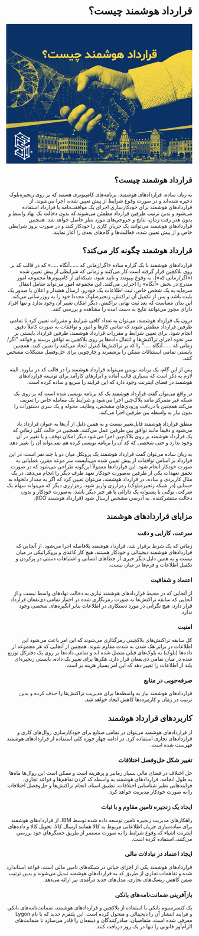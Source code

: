 <div dir="rtl">
  
# قرارداد هوشمند چیست؟

![Image](7.jpeg)

## قرارداد هوشمند چیست؟

به زبان ساده، قراردادهای هوشمند، برنامه‌های کامپیوتری هستند که بر روی زنجیره‌بلوک ذخیره شده‌اند و در صورت وقوع شرایط از پیش تعیین شده، اجرا می‌شوند. از قراردادهای هوشمند برای خودکارسازی اجرای یک موافقت‌نامه یا قرارداد استفاده می‌شود و بدین ترتیب طرفین قرارداد مطمئن می‌شوند که بدون دخالت یک نهاد واسط و بدون هدر رفت زمان، نتایج و خروجی‌های مورد نظر حاصل خواهد شد. همچنین قراردادهای هوشمند می‌توانند یک جریان کاری را خودکار کنند و در صورت بروز شرایطی خاص و از پیش تعیین شده، فعالیت‌ها و گام‌های بعدی را آغاز نمایند.

## قرارداد هوشمند چگونه کار می‌کند؟

قراردادهای هوشمند با یک گزاره ساده «اگر/زمانی که ......آنگاه .....» که در قالب کد بر روی بلاکچین قرار گرفته است کار می‌کنند و زمانی که شرایطی از پیش تعیین شده («اگر/زمانی که»)، به وقوع بپیوندد و تایید شود، شبکه‌ای از کامپیوترها مجموعه امور مندرج در بخش «آنگاه» را اجرایی می‌کنند. این مجموعه امور می‌تواند شامل انتقال سرمایه به یک شخص خاص، ثبت اطلاعات یک خودرو، ارسال هشدار و اعلان یا صدور یک بلیت باشد و پس از تکمیل آن تراکنش، زنجیره‌بلوک مجددا خود را به روزرسانی می‌کند. این بدان معناست که بعد ثبت نهایی تراکنش، دیگر امکان تغییر آن وجود ندارد و تنها افراد دارای مجوز می‌توانند نتایج به دست امده را مشاهده و بررسی کنند.

درون یک قرارداد هوشمند، می‌توان به تعداد کافی شرایط و مقررات تعیین کرد تا تمامی طرفین قرارداد مطمئن شوند که تمامی کارها و امور و توافقات به صورت کاملاً دقیق انجام شود. برای تعیین شرایط و مقررات قرارداد هوشمند، طرفین قرارداد بایستی بر سر نحوه اجرای تراکنش‌ها و انتقال داده‌ها بر روی بلاکچین به توافق برسند و قواعد "اگر/زمانی که ......آنگاه ....." را که بر تراکنش‌ها کنترل ایجاد می‌کنند را تعیین کنند. همچنین بایستی تمامی استثنائات ممکن را برشمرند و چارچوبی برای حل‌وفصل مشکلات مشخص کنند.

پس از این گام، یک برنامه نویس می‌تواند قرارداد هوشمند را در قالب کد در بیاورد. البته لازم به ذکر است که بسیاری قالب آماده و ابزارهای کارآمد برای توسعه قراردادهای هوشمند در فضای اینترنت وجود دارد که این فرایند را سریع و ساده کرده است.

در واقع  می‌توان گفت قرارداد هوشمند یک کد برنامه نویسی شده است که بر روی یک شبکه غیر متمرکز مانند بلاک‌چین اجرا می‌شود و شرایط یک معامله خاص را تعریف می‌کند همچنین با دریافت ورودی‌های مشخص، وظایف محوله و یک سری دستورات را بدون نیاز به واسطه بین طرفین اجرا می‌کند.

منطق قرارداد هوشمند قابل‌تغییر نیست و به همین دلیل از آن‌ها به عنوان قرارداد یاد می‌شود و دقیقاً مانند توافق بین طرفین عمل می‌کنند. همچنین در حالت کلی زمانی که یک قرارداد هوشمند بر روی بلاک‌چین اجرا می‌شود دیگر امکان توقف و یا تغییر در آن وجود ندارد و حتی شخصی که کد آن را برنامه نویسی کرده هم نمی‌تواند آن را تغییر دهد.

به زبان ساده می‌توان گفت قرارداد هوشمند یک پروتکل میان دو یا چند نفر است. در این قرارداد بر اساس توافقات از پیش تعیین شده می‌بایست سر موعد مقرر، عملیاتی به صورت خودکار انجام شود. این قراردادها معمولاً این‌گونه طراحی می‌شود که در صورت تحقق تعهدات یکی از طرفین به‌صورت خودکار تعهد طرف دیگر را انجام می‌دهد. در یک مثال کاربردی و ساده، در قرارداد هوشمند، می‌توان تعیین کرد که اگر به مقدار دلخواه به حسابی (در شبکه زنجیره‌بلوک) رمزارزی واریز شود، رمزارزی دیگر که می‌تواند سهام یک شرکت، توکنی با پشتوانه یک دارائی یا هر چیز دیگر باشد، به‌صورت خودکار و بدون دخالت منتشرکننده، به آدرسی مشخص ارسال شود (قرارداد هوشمند ICO).

## مزایای قراردادهای هوشمند

### سرعت، کارایی و دقت

زمانی که یک شرط برقرار شد، قرارداد هوشمند بلافاصله اجرا می‌شود. از آنجایی که قراردادهای هوشمند دیجیتالی و خودکار هستند، هیچ کار کاغذی و بروکراتیکی در میان نیست و به همین دلیل دیگر خبری از خطاهای انسانی و اشتباهات دستی در پرکردن و تکمیل اطلاعات و فرم‌ها در میان نیست.

### اعتماد و شفافیت

از آنجایی که در محیط قراردادهای هوشمند نیازی به دخالت نهادهای واسط نیست و از آنجایی که سابقه تراکنش‌ها به صورت رمزنگاری شده در اختیار تمامی ذی‌نفعان قرارداد قرار دارد، هیچ نگرانی در مورد دستکاری در اطلاعات بنابر انگیزه‌های شخصی وجود ندارد.

### امنیت

کل سابقه تراکنش‌های بلاکچینی رمزگذاری می‌شوند که این امر باعث می‌شود این اطلاعات در برابر هک شدن به شدت مقاوم شوند. همچنین از آنجایی که هر مجموعه از داده‌ها (بلوک) به بلوک‌های قبلی متصل شده اند و تمامی داده‌ها بر روی یک دفترکل توزیع شده در میان تمامی ذی‌نفعان قرار دارد، هکرها برای تغییر یک داده، بایستی زنجیره‌ای بلند از اطلاعات را تغییر دهد که این امر بسیار هزینه بر است.

### صرفه‌جویی در منابع

قراردادهای هوشمند نیاز به واسطه‌ها برای مدیریت تراکنش‌ها را حذف کرده و بدین ترتیب در زمان و کارمزددها کاهش ایجاد خواهد شد.

## کاربردهای قرارداد هوشمند

از قراردادهای هوشمند می‌توان در تمامی صنایع برای خودکارسازی روال‌های کاری و قراردادهای تجاری استفاده کرد. در ادامه چهار حوزه کلی استفاده از قراردادهای هوشمند فهرست شده است.

### تغییر شکل حل‌وفصل اختلافات

حل اختلاف در فضای مالی بسیار زمانبر و پرهزینه است و ممکن است این روال‌ها ماه‌ها به طول انجامد. قراردادهای هوشمند به واسطه کد کردن تفاهم‌ها و قواعد تجاری، فرایندهایی نظیر شناسایی اختلافات، تطبیق اسناد، انجام تراکنش‌ها و حل‌وفصل اختلافات را به صورت خودکار مدیریت خواهد کرد.

### ایجاد یک زنجیره تامین مقاوم و با ثبات

راهکارهای مدیریت زنجیره تامین توسعه داده شده توسط IBM، از قراردادهای هوشمند برای ساده‌سازی جریان اطلاعاتی مربوط به کالا همانند ارسال کالا، تحویل کالا و داده‌های اینترنت اشیاء که وقوع شرایط را به صورت مستمر از طریق حسگرهای خود بررسی می‌کنند، استفاده کرده است.

### ایجاد اعتماد در تبادلات مالی

قراردادهای هوشمند یکی از اجزای حیاتی در شبکه‌های تامین مالی است. قواعد استاندارد شده و تفاهمات تجاری از طریق کد به قراردادهای هوشمند تبدیل می‌شوند و بدین ترتیب ضمن کاهش ریسک‌های تجاری، مدل‌های جدید درآمدی نیز ارائه می‌دهد.

### بازآفرینی ضمانت‌نامه‌های بانکی

یک کنسرسیوم بانکی با استفاده از بلاکچین و قراردادهای هوشمند، ضمانت‌نامه‌های بانکی و فرایند انتشار آن را دیجیتالی و متحول کرده است. این پلتفرم جدید که با نام Lygon معرفی شده است، متقاضیان، صادرکنندگان و ذینفعان را قادر می‌سازد تا ضمانت‌های الزام‌آور قانونی را تنها در یک روز دریافت کنند.

</div>
